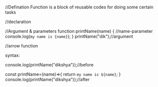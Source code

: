//Defination
Function is a block of reusable codes for doing some certain tasks

//declaration

//Argument & parameters
function printName(name) { //name-parameter
console.log(`my name is {name}`);
}
printName("dik");//argument

//arrow function

syntax:

console.log(printName("dikshya"));//before

const printName=(name)=>{
return `my name is ${name}`;
}
console.log(printName("dikshya"));//after
